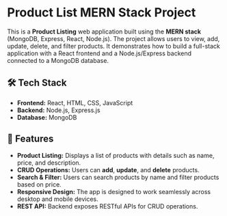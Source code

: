 # Product List MERN Stack Project

This is a **Product Listing** web application built using the **MERN stack** (MongoDB, Express, React, Node.js). The project allows users to view, add, update, delete, and filter products. It demonstrates how to build a full-stack application with a React frontend and a Node.js/Express backend connected to a MongoDB database.

## 🛠️ Tech Stack

- **Frontend:** React, HTML, CSS, JavaScript
- **Backend:** Node.js, Express.js
- **Database:** MongoDB

## 🌟 Features

- **Product Listing:** Displays a list of products with details such as name, price, and description.
- **CRUD Operations:** Users can **add**, **update**, and **delete** products.
- **Search & Filter:** Users can search products by name and filter products based on price.
- **Responsive Design:** The app is designed to work seamlessly across desktop and mobile devices.
- **REST API:** Backend exposes RESTful APIs for CRUD operations.

